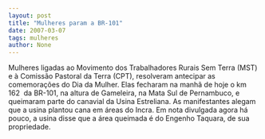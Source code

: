 ```yaml
---
layout: post
title: "Mulheres param a BR-101"
date: 2007-03-07
tags: mulheres
author: None
---
```

Mulheres&nbsp;ligadas ao Movimento dos Trabalhadores Rurais Sem Terra (MST) e à Comissão Pastoral da Terra (CPT), resolveram antecipar as comemorações do Dia da Mulher.
Elas fecharam na manhã de hoje o km 162&nbsp; da BR-101, na altura de Gameleira, na Mata Sul de&nbsp;Pernambuco, e queimaram parte do canavial da Usina Estreliana.
As manifestantes alegam que a usina plantou cana em áreas&nbsp;do Incra. Em nota divulgada agora há pouco, a usina disse que a área queimada é do Engenho Taquara, de sua propriedade. 